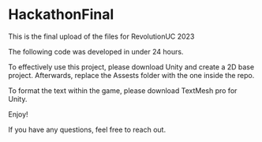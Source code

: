 # HackathonFinal
This is the final upload of the files for RevolutionUC 2023

The following code was developed in under 24 hours.

To effectively use this project, please download Unity and create a 2D base project.
Afterwards, replace the Assests folder with the one inside the repo.

To format the text within the game, please download TextMesh pro for Unity.

Enjoy!

If you have any questions, feel free to reach out. 
